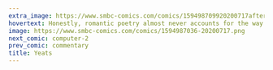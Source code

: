 ```yaml
---
extra_image: https://www.smbc-comics.com/comics/159498709920200717after.png
hovertext: Honestly, romantic poetry almost never accounts for the way that, on average, nothing ever happens.
image: https://www.smbc-comics.com/comics/1594987036-20200717.png
next_comic: computer-2
prev_comic: commentary
title: Yeats
---
```



